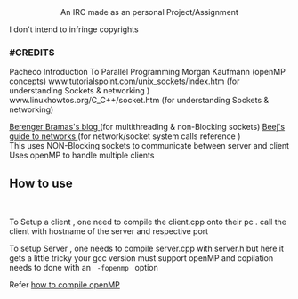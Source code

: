 <center>An IRC made as an personal Project/Assignment</center>

I don't intend to infringe copyrights 

<h3>#CREDITS</h3>
Pacheco Introduction To Parallel Programming Morgan Kaufmann (openMP concepts)
www.tutorialspoint.com/unix_sockets/index.htm (for understanding Sockets & networking )
www.linuxhowtos.org/C_C++/socket.htm (for understanding Sockets & networking)

<a href="berenger.eu/blog/">Berenger Bramas's blog </a>    (for multithreading & non-Blocking sockets)
<a href="http://beej.us/guide/bgnet/output/html/singlepage/bgnet.html" > Beej's guide to networks </a> (for network/socket system calls reference )
<br>
This uses NON-Blocking sockets to communicate between server and client 
Uses openMP to handle multiple clients
<p>
<h2>How to use</h2> <br>
</p>

To Setup a client , one need to compile the client.cpp onto their pc .
call the client with hostname of the server and respective port

To setup Server , one needs to compile server.cpp with server.h
but here it gets a little tricky 
your gcc version must support openMP and copilation needs to done with an 
<code> -fopenmp </code> option

Refer <a href="https://www.dartmouth.edu/~rc/classes/intro_openmp/compile_run.html" > how to compile openMP </a>

